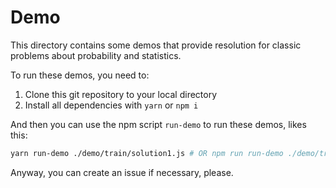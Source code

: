 # Demo

This directory contains some demos that provide resolution for classic problems about probability and statistics.

To run these demos, you need to:

1. Clone this git repository to your local directory
2. Install all dependencies with `yarn` or `npm i`

And then you can use the npm script `run-demo` to run these demos, likes this:

```bash
yarn run-demo ./demo/train/solution1.js # OR npm run run-demo ./demo/train/solution1.js
```

Anyway, you can create an issue if necessary, please.